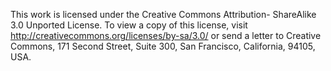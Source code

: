    This work is licensed under the Creative Commons Attribution-
   ShareAlike 3.0 Unported License. To view a copy of this license,
   visit http://creativecommons.org/licenses/by-sa/3.0/ or send a
   letter to Creative Commons, 171 Second Street, Suite 300,
   San Francisco, California, 94105, USA.
